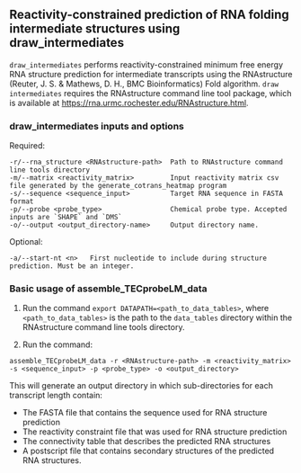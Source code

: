 ## Reactivity-constrained prediction of RNA folding intermediate structures using draw_intermediates

`draw_intermediates` performs reactivity-constrained minimum free energy RNA structure prediction for intermediate transcripts using the RNAstructure (Reuter, J. S. & Mathews, D. H., BMC Bioinformatics) Fold algorithm. `draw intermediates` requires the RNAstructure command line tool package, which is available at https://rna.urmc.rochester.edu/RNAstructure.html.

### draw_intermediates inputs and options
  
Required:
```
-r/--rna_structure <RNAstructure-path>  Path to RNAstructure command line tools directory
-m/--matrix <reactivity_matrix>         Input reactivity matrix csv file generated by the generate_cotrans_heatmap program
-s/--sequence <sequence_input>          Target RNA sequence in FASTA format
-p/--probe <probe_type>                 Chemical probe type. Accepted inputs are `SHAPE` and `DMS`
-o/--output <output_directory-name>     Output directory name.
```
 
Optional:
```
-a/--start-nt <n>   First nucleotide to include during structure prediction. Must be an integer.
```

### Basic usage of assemble_TECprobeLM_data

1. Run the command `export DATAPATH=<path_to_data_tables>`, where `<path_to_data_tables>` is the path to the `data_tables` directory within the RNAstructure command line tools directory.

2. Run the command:

`assemble_TECprobeLM_data -r <RNAstructure-path> -m <reactivity_matrix> -s <sequence_input> -p <probe_type> -o <output_directory>`

This will generate an output directory in which sub-directories for each transcript length contain:
  - The FASTA file that contains the sequence used for RNA structure prediction
  - The reactivity constraint file that was used for RNA structure prediction
  - The connectivity table that describes the predicted RNA structures
  - A postscript file that contains secondary structures of the predicted RNA structures.
  
